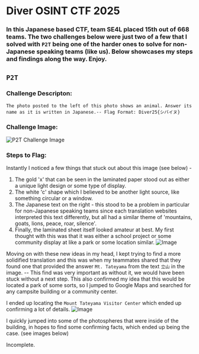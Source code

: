 # Diver OSINT CTF 2025

### In this Japanese based CTF, team SE4L placed 15th out of 668 teams. The two challenges below were just two of a few that I solved with ``P2T`` being one of the harder ones to solve for non-Japanese speaking teams (like us). Below showcases my steps and findings along the way. Enjoy.


## ``P2T``
### Challenge Descripton:
``The photo posted to the left of this photo shows an animal. Answer its name as it is written in Japanese.-- Flag Format: Diver25{シバイヌ}``

### Challenge Image:
![P2T Challenge Image](https://github.com/user-attachments/assets/50a7b76f-644b-4af1-a590-1558ea57e521)

### Steps to Flag:

Instantly I noticed a few things that stuck out about this image (see below) - 
  1. The gold 'x' that can be seen in the laminated paper stood out as either a unique light design or some type of display.
  2. The white 'c' shape which I believed to be another light source, like something circular or a window.
  3. The Japanese text on the right - this stood to be a problem in particular for non-Japanese speaking teams since each translation websites interpreted this text differently, but all had a similar theme of 'mountains, goats, lions, peace, roar, silence'.
  4. Finally, the laminated sheet itself looked amateur at best. My first thought with this was that it was either a school project or some community display at like a park or some location similar.
![Image](https://github.com/user-attachments/assets/41275489-5476-4f9b-a687-0cf26f7268ab)


Moving on with these new ideas in my head, I kept trying to find a more solidified translation and this was when my teammates shared that they found one that provided the answer ``Mt. Tateyama`` from the text ``立山`` in the image. -- This find was very important as without it,
we would have been stuck without a next step. This also confirmed my idea that this would be located a park of some sorts, so I jumped to Google Maps and searched for any campsite building or a community center.

I ended up locating the ``Mount Tateyama Visitor Center`` which ended up confirming a lot of details.
![Image](https://github.com/user-attachments/assets/e1cda9fe-7cac-4de7-8d03-6c0cf8a00c3a)

I quickly jumped into some of the photospheres that were inside of the building, in hopes to find some confirming facts, which ended up being the case. (see images below)

Incomplete.
